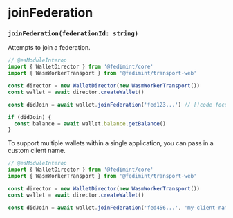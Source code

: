 # joinFederation

### `joinFederation(federationId: string)`

Attempts to join a federation.

```ts twoslash
// @esModuleInterop
import { WalletDirector } from '@fedimint/core'
import { WasmWorkerTransport } from '@fedimint/transport-web'

const director = new WalletDirector(new WasmWorkerTransport())
const wallet = await director.createWallet()

const didJoin = await wallet.joinFederation('fed123...') // [!code focus]

if (didJoin) {
  const balance = await wallet.balance.getBalance()
}
```

To support multiple wallets within a single application, you can pass in a custom client name.

```ts twoslash
// @esModuleInterop
import { WalletDirector } from '@fedimint/core'
import { WasmWorkerTransport } from '@fedimint/transport-web'

const director = new WalletDirector(new WasmWorkerTransport())
const wallet = await director.createWallet()

const didJoin = await wallet.joinFederation('fed456...', 'my-client-name') // [!code focus]
```
